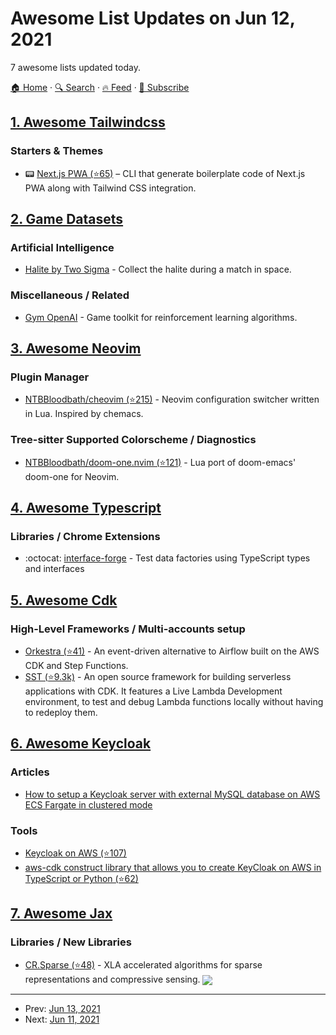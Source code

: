 # Awesome List Updates on Jun 12, 2021

7 awesome lists updated today.

[🏠 Home](/README.md) · [🔍 Search](https://www.trackawesomelist.com/search/) · [🔥 Feed](https://www.trackawesomelist.com/rss.xml) · [📮 Subscribe](https://trackawesomelist.us17.list-manage.com/subscribe?u=d2f0117aa829c83a63ec63c2f&id=36a103854c)



## [1. Awesome Tailwindcss](/content/aniftyco/awesome-tailwindcss/README.md)

### Starters & Themes

*   📟 [Next.js PWA (⭐65)](https://github.com/msaaddev/create-next-pwa) – CLI that generate boilerplate code of Next.js PWA along with Tailwind CSS integration.

## [2. Game Datasets](/content/leomaurodesenv/game-datasets/README.md)

### Artificial Intelligence

*   [Halite by Two Sigma](https://www.kaggle.com/c/halite/) - Collect the halite during a match in space.

### Miscellaneous / Related

*   [Gym OpenAI](https://gym.openai.com/) - Game toolkit for reinforcement learning algorithms.

## [3. Awesome Neovim](/content/rockerBOO/awesome-neovim/README.md)

### Plugin Manager

*   [NTBBloodbath/cheovim (⭐215)](https://github.com/NTBBloodbath/cheovim) - Neovim configuration switcher written in Lua. Inspired by chemacs.

### Tree-sitter Supported Colorscheme / Diagnostics

*   [NTBBloodbath/doom-one.nvim (⭐121)](https://github.com/NTBBloodbath/doom-one.nvim) - Lua port of doom-emacs' doom-one for Neovim.

## [4. Awesome Typescript](/content/dzharii/awesome-typescript/README.md)

### Libraries / Chrome Extensions

*   :octocat: [interface-forge](https://www.npmjs.com/package/interface-forge) - Test data factories using TypeScript types and interfaces

## [5. Awesome Cdk](/content/kalaiser/awesome-cdk/README.md)

### High-Level Frameworks / Multi-accounts setup

*   [Orkestra (⭐41)](https://github.com/knowsuchagency/orkestra) - An event-driven alternative to Airflow built on the AWS CDK and Step Functions.
*   [SST (⭐9.3k)](https://github.com/serverless-stack/serverless-stack) - An open source framework for building serverless applications with CDK. It features a Live Lambda Development environment, to test and debug Lambda functions locally without having to redeploy them.

## [6. Awesome Keycloak](/content/thomasdarimont/awesome-keycloak/README.md)

### Articles

*   [How to setup a Keycloak server with external MySQL database on AWS ECS Fargate in clustered mode](https://jbjerksetmyr.medium.com/how-to-setup-a-keycloak-server-with-external-mysql-database-on-aws-ecs-fargate-in-clustered-mode-9775d01cd317)

### Tools

*   [Keycloak on AWS (⭐107)](https://github.com/aws-samples/keycloak-on-aws)
*   [aws-cdk construct library that allows you to create KeyCloak on AWS in TypeScript or Python (⭐62)](https://github.com/aws-samples/cdk-keycloak)

## [7. Awesome Jax](/content/n2cholas/awesome-jax/README.md)

### Libraries / New Libraries

*   [CR.Sparse (⭐48)](https://github.com/carnotresearch/cr-sparse) - XLA accelerated algorithms for sparse representations and compressive sensing. <img src="https://img.shields.io/github/stars/carnotresearch/cr-sparse?style=social" align="center">

---

- Prev: [Jun 13, 2021](/content/2021/06/13/README.md)
- Next: [Jun 11, 2021](/content/2021/06/11/README.md)